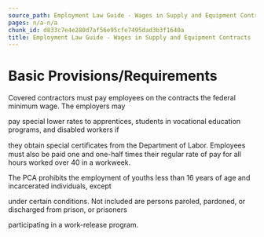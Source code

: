 ```yaml
---
source_path: Employment Law Guide - Wages in Supply and Equipment Contracts.md
pages: n/a-n/a
chunk_id: d833c7e4e280d7af56e95cfe7495dad3b3f1640a
title: Employment Law Guide - Wages in Supply and Equipment Contracts
---
```

# Basic Provisions/Requirements

Covered contractors must pay employees on the contracts the federal minimum wage. The employers may

pay special lower rates to apprentices, students in vocational education programs, and disabled workers if

they obtain special certiﬁcates from the Department of Labor. Employees must also be paid one and one-half times their regular rate of pay for all hours worked over 40 in a workweek.

The PCA prohibits the employment of youths less than 16 years of age and incarcerated individuals, except

under certain conditions. Not included are persons paroled, pardoned, or discharged from prison, or prisoners

participating in a work-release program.
